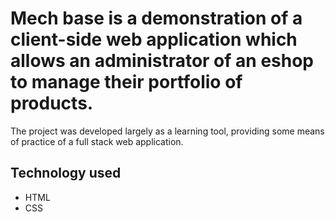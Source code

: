 <h1>Mech base is a demonstration of a client-side web application which allows an administrator of an eshop to manage their portfolio of products.</h1>

<p>The project was developed largely as a learning tool, providing some means of practice of a full stack web application.</p>

<h2>Technology used</h2>

<ul>
  <li>HTML</li>
  <li>CSS</li>
